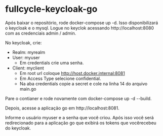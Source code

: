# fullcycle-keycloak-go

Após baixar o repositório, rode docker-compose up -d. Isso disponibilizará o keycloak e o mysql.
Logue no keyclok acessando http://localhost:8080 com as credenciais admin / admin.

No keycloak, crie:

*  Realm: myrealm
*  User: myuser
   *  Em credentials crie uma senha.
*  Client: myclient
    * Em root url coloque http://host.docker.internal:8081
    * Em Access Type selecione confidential.
    * Na aba credentials copie a secret e cole na linha 14 do arquivo main.go

Pare o contianer e rode novamente com docker-compose up -d --build. 

Depois, acesse a aplicação go em http://localhost:8081.

Informe o usuário myuser e a senha que você criou. Após isso você será redirecionado para a aplicação go que exibirá os tokens que vocêrecebeu do keycloak.


